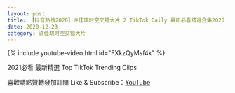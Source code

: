 ```yaml
---
layout: post
title: 【抖音熱搜2020】许佳琪时空交错大片 2 TikTok Daily 最新必看精選合集2020 12 23
date: 2020-12-23
category: 许佳琪时空交错大片
---
```


{% include youtube-video.html id="FXkzQyMsf4k" %}

2021必看 最新精選 Top TikTok Trending Clips

喜歡請點贊轉發加訂閱 Like & Subscribe：[YouTube](https://www.youtube.com/channel/UCAoR7VcanIPd04uEq_GIylA/videos)

